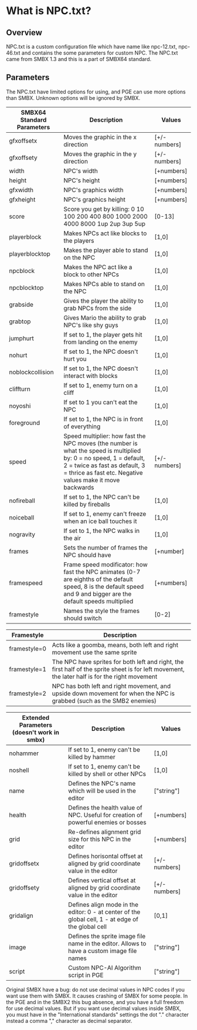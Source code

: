 # What is NPC.txt?
## Overview
NPC.txt is a custom configuration file which have name like npc-12.txt, npc-46.txt and contains the some parameters for custom NPC. The NPC.txt came from SMBX 1.3 and this is a part of SMBX64 standard.
## Parameters
The NPC.txt have limited options for using, and PGE can use more options than SMBX. Unknown options will be ignored by SMBX.

| SMBX64 Standard Parameters | Description | Values |
|---------|-------------|--------|
| gfxoffsetx | Moves the graphic in the x direction | [+/- numbers] |
| gfxoffsety | Moves the graphic in the y direction | [+/- numbers] |
| width | NPC's width | [+numbers] | 
| height | NPC's height | [+numbers] |
| gfxwidth | NPC's graphics width | [+numbers] | 
| gfxheight | NPC's graphics height | [+numbers] |
| score | Score you get by killing: 0 10 100 200 400 800 1000 2000 4000 8000 1up 2up 3up 5up | [0-13] |
| playerblock | Makes NPCs act like blocks to the players | [1,0] |
| playerblocktop | Makes the player able to stand on the NPC | [1,0] |
| npcblock | Makes the NPC act like a block to other NPCs | [1,0] |
| npcblocktop | Makes NPCs able to stand on the NPC | [1,0] |
| grabside | Gives the player the ability to grab NPCs from the side | [1,0] |
| grabtop | Gives Mario the ability to grab NPC's like shy guys | [1,0] |
| jumphurt | If set to 1, the player gets hit from landing on the enemy | [1,0] |
| nohurt | If set to 1, the NPC doesn't hurt you |[1,0] |
| noblockcollision | If set to 1, the NPC doesn't interact with blocks | [1,0] |
| cliffturn | If set to 1, enemy turn on a cliff | [1,0] |
| noyoshi | If set to 1 you can't eat the NPC | [1,0] |
| foreground | If set to 1, the NPC is in front of everything | [1,0] |
| speed | Speed multiplier: how fast the NPC moves (the number is what the speed is multiplied by: 0 = no speed, 1 = default, 2 = twice as fast as default, 3 = thrice as fast etc. Negative values make it move backwards | [+/-numbers] |
| nofireball | If set to 1, the NPC can't be killed by fireballs | [1,0] |
| noiceball | If set to 1, enemy can't freeze when an ice ball touches it | [1,0] |
| nogravity | If set to 1, the NPC walks in the air | [1,0] |
| frames | Sets the number of frames the NPC should have | [+number] |
| framespeed | Frame speed modificator: how fast the NPC animates (0-7 are eighths of the default speed, 8 is the default speed and 9 and bigger are the default speeds multiplied | [+numbers] |
| framestyle | Names the style the frames should switch | [0-2] |

| Framestyle | Description |
|---------|-------------|
| framestyle=0 |Acts like a goomba, means, both left and right movement use the same sprite |
| framestyle=1 |The NPC have sprites for both left and right, the first half of the sprite sheet is for left movement, the later half is for the right movement |
| framestyle=2 |NPC has both left and right movement, and upside down movement for when the NPC is grabbed (such as the SMB2 enemies) |

| Extended Parameters (doesn't work in smbx) | Description | Values |
|---------|-------------|--------|
| nohammer |If set to 1, enemy can't be killed by hammer |[1,0] |
| noshell |If set to 1, enemy can't be killed by shell or other NPCs |[1,0] |
| name |Defines the NPC's name which will be used in the editor |["string"] |
| health |Defines the health value of NPC. Useful for creation of powerful enemies or bosses |[+numbers] |
| grid |Re-defines alignment grid size for this NPC in the editor |[+numbers] |
| gridoffsetx |Defines horisontal offset at aligned by grid coordinate value in the editor |[+/-numbers] |
| gridoffsety |Defines vertical offset at aligned by grid coordinate value in the editor |[+/-numbers] |
| gridalign |Defines align mode in the editor: 0 - at center of the global cell, 1 - at edge of the global cell |[0,1] |
| image |Defines the sprite image file name in the editor. Allows to have a custom image file names |["string"] |
| script |Custom NPC-AI Algorithm script in PGE |["string"] |

<Note type="warning">
Original SMBX have a bug: do not use decimal values in NPC codes if you want use them with SMBX. It causes crashing of SMBX for some people. In the PGE and in the SMBX2 this bug absence, and you have a full freedom for use decimal values. But if you want use decimal values inside SMBX, you must have in the "International 	standards" settings the dot "." character instead a comma "," character as decimal separator.
</Note>
